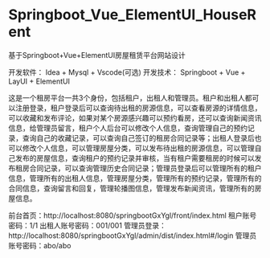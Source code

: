 # Springboot_Vue_ElementUI_HouseRent
基于Springboot+Vue+ElementUI房屋租赁平台网站设计

开发软件： Idea + Mysql + Vscode(可选)
开发技术： Springboot + Vue + LayUI + ElementUI

  这是一个租房平台一共3个身份，包括租户，出租人和管理员。租户和出租人都可以注册登录，租户登录后可以查询待出租的房源信息，可以查看房源的详情信息，可以收藏和发布评论，如果对某个房源感兴趣可以预约看房，还可以查询新闻资讯信息，给管理员留言，租户个人后台可以修改个人信息，查询管理自己的预约记录，查询自己的收藏记录，可以查询自己签订的租房合同记录等；出租人登录后也可以修改个人信息，可以管理房屋分类，可以发布待出租的房源信息，可以管理自己发布的房屋信息，查询租户的预约记录并审核，当有租户需要租房的时候可以发布租房合同记录，可以查询管理历史合同记录；管理员登录后可以管理所有的租户信息，管理所有的出租人信息，管理房屋分类，管理所有的预约记录，管理所有的合同信息，查询留言和回复，管理轮播图信息，管理发布新闻资讯，管理所有的房屋信息。

前台首页：http://localhost:8080/springbootGxYgl/front/index.html
租户账号密码：1/1
出租人账号密码：001/001
管理员登录：http://localhost:8080/springbootGxYgl/admin/dist/index.html#/login
管理员账号密码：abo/abo
